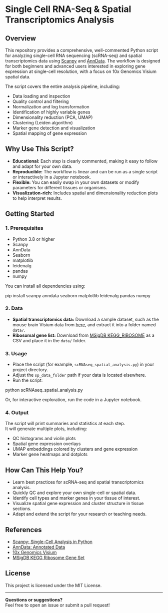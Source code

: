 # Single Cell RNA-Seq & Spatial Transcriptomics Analysis


## Overview

This repository provides a comprehensive, well-commented Python script for analyzing single-cell RNA sequencing (scRNA-seq) and spatial transcriptomics data using [Scanpy](https://scanpy.readthedocs.io/) and [AnnData](https://anndata.readthedocs.io/). The workflow is designed for both beginners and advanced users interested in exploring gene expression at single-cell resolution, with a focus on 10x Genomics Visium spatial data.

The script covers the entire analysis pipeline, including:

- Data loading and inspection
- Quality control and filtering
- Normalization and log transformation
- Identification of highly variable genes
- Dimensionality reduction (PCA, UMAP)
- Clustering (Leiden algorithm)
- Marker gene detection and visualization
- Spatial mapping of gene expression

## Why Use This Script?

- **Educational:** Each step is clearly commented, making it easy to follow and adapt for your own data.
- **Reproducible:** The workflow is linear and can be run as a single script or interactively in a Jupyter notebook.
- **Flexible:** You can easily swap in your own datasets or modify parameters for different tissues or organisms.
- **Visualization-rich:** Includes spatial and dimensionality reduction plots to help interpret results.

## Getting Started

### 1. Prerequisites

- Python 3.8 or higher
- Scanpy
- AnnData
- Seaborn
- matplotlib
- leidenalg
- pandas
- numpy

You can install all dependencies using:

pip install scanpy anndata seaborn matplotlib leidenalg pandas numpy

### 2. Data

- **Spatial transcriptomics data:** Download a sample dataset, such as the mouse brain Visium data from [here](https://cell2location.cog.sanger.ac.uk/tutorial/mouse_brain_visium_wo_cloupe_data.zip), and extract it into a folder named `data/`.
- **Ribosomal gene list:** Download from [MSigDB KEGG_RIBOSOME](https://www.gsea-msigdb.org/gsea/msigdb/cards/KEGG_RIBOSOME.html) as a CSV and place it in the `data/` folder.

### 3. Usage

- Place the script (for example, `scRNAseq_spatial_analysis.py`) in your project directory.
- Adjust the `sp_data_folder` path if your data is located elsewhere.
- Run the script:

python scRNAseq_spatial_analysis.py

Or, for interactive exploration, run the code in a Jupyter notebook.

### 4. Output

The script will print summaries and statistics at each step.  
It will generate multiple plots, including:

- QC histograms and violin plots
- Spatial gene expression overlays
- UMAP embeddings colored by clusters and gene expression
- Marker gene heatmaps and dotplots

## How Can This Help You?

- Learn best practices for scRNA-seq and spatial transcriptomics analysis.
- Quickly QC and explore your own single-cell or spatial data.
- Identify cell types and marker genes in your tissue of interest.
- Visualize spatial gene expression and cluster structure in tissue sections.
- Adapt and extend the script for your research or teaching needs.

## References

- [Scanpy: Single-Cell Analysis in Python](https://scanpy.readthedocs.io/)
- [AnnData: Annotated Data](https://anndata.readthedocs.io/)
- [10x Genomics Visium](https://www.10xgenomics.com/products/spatial-gene-expression)
- [MSigDB KEGG Ribosome Gene Set](https://www.gsea-msigdb.org/gsea/msigdb/cards/KEGG_RIBOSOME.html)

## License

This project is licensed under the MIT License.

---

**Questions or suggestions?**  
Feel free to open an issue or submit a pull request!
